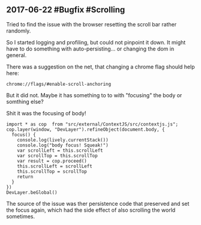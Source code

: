 ## 2017-06-22 #Bugfix #Scrolling

Tried to find the issue with the browser resetting the scroll bar rather randomly.

So I started logging and profiling, but could not pinpoint it down. It might have to do something with auto-persisting... or changing the dom in general.

There was a suggestion on the net, that changing a chrome flag should help here:
```
chrome://flags/#enable-scroll-anchoring
```

But it did not. Maybe it has something to to with "focusing" the body or somthing else?

Shit it was the focusing of body!


```
import * as cop  from "src/external/ContextJS/src/contextjs.js";
cop.layer(window, "DevLayer").refineObject(document.body, {
  focus() {
    console.log(lively.currentStack())
    console.log("body focus! Squeak!")
    var scrollLeft = this.scrollLeft
    var scrollTop = this.scrollTop
    var result = cop.proceed()
    this.scrollLeft = scrollLeft
    this.scrollTop = scrollTop
    return 
  }
})
DevLayer.beGlobal()
```

The source of the issue was ther persistence code that preserved and set the focus again, which had the side effect of also scrolling the world sometimes.


